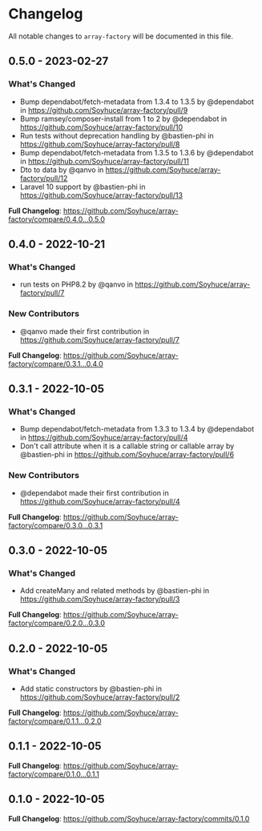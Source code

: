 # Changelog

All notable changes to `array-factory` will be documented in this file.

## 0.5.0 - 2023-02-27

### What's Changed

- Bump dependabot/fetch-metadata from 1.3.4 to 1.3.5 by @dependabot in https://github.com/Soyhuce/array-factory/pull/9
- Bump ramsey/composer-install from 1 to 2 by @dependabot in https://github.com/Soyhuce/array-factory/pull/10
- Run tests without deprecation handling by @bastien-phi in https://github.com/Soyhuce/array-factory/pull/8
- Bump dependabot/fetch-metadata from 1.3.5 to 1.3.6 by @dependabot in https://github.com/Soyhuce/array-factory/pull/11
- Dto to data by @qanvo in https://github.com/Soyhuce/array-factory/pull/12
- Laravel 10 support by @bastien-phi in https://github.com/Soyhuce/array-factory/pull/13

**Full Changelog**: https://github.com/Soyhuce/array-factory/compare/0.4.0...0.5.0

## 0.4.0 - 2022-10-21

### What's Changed

- run tests on PHP8.2 by @qanvo in https://github.com/Soyhuce/array-factory/pull/7

### New Contributors

- @qanvo made their first contribution in https://github.com/Soyhuce/array-factory/pull/7

**Full Changelog**: https://github.com/Soyhuce/array-factory/compare/0.3.1...0.4.0

## 0.3.1 - 2022-10-05

### What's Changed

- Bump dependabot/fetch-metadata from 1.3.3 to 1.3.4 by @dependabot in https://github.com/Soyhuce/array-factory/pull/4
- Don't call attribute when it is a callable string or callable array by @bastien-phi in https://github.com/Soyhuce/array-factory/pull/6

### New Contributors

- @dependabot made their first contribution in https://github.com/Soyhuce/array-factory/pull/4

**Full Changelog**: https://github.com/Soyhuce/array-factory/compare/0.3.0...0.3.1

## 0.3.0 - 2022-10-05

### What's Changed

- Add createMany and related methods by @bastien-phi in https://github.com/Soyhuce/array-factory/pull/3

**Full Changelog**: https://github.com/Soyhuce/array-factory/compare/0.2.0...0.3.0

## 0.2.0 - 2022-10-05

### What's Changed

- Add static constructors by @bastien-phi in https://github.com/Soyhuce/array-factory/pull/2

**Full Changelog**: https://github.com/Soyhuce/array-factory/compare/0.1.1...0.2.0

## 0.1.1 - 2022-10-05

**Full Changelog**: https://github.com/Soyhuce/array-factory/compare/0.1.0...0.1.1

## 0.1.0 - 2022-10-05

**Full Changelog**: https://github.com/Soyhuce/array-factory/commits/0.1.0

